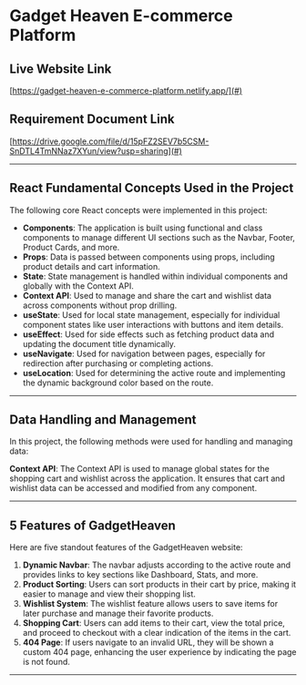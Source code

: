 # Gadget Heaven E-commerce Platform

## Live Website Link
[https://gadget-heaven-e-commerce-platform.netlify.app/](#) 

## Requirement Document Link
[https://drive.google.com/file/d/15pFZ2SEV7b5CSM-SnDTL4TmNNaz7XYun/view?usp=sharing](#) 

---

## React Fundamental Concepts Used in the Project

The following core React concepts were implemented in this project:

- **Components**: The application is built using functional and class components to manage different UI sections such as the Navbar, Footer, Product Cards, and more.
- **Props**: Data is passed between components using props, including product details and cart information.
- **State**: State management is handled within individual components and globally with the Context API.
- **Context API**: Used to manage and share the cart and wishlist data across components without prop drilling.
- **useState**: Used for local state management, especially for individual component states like user interactions with buttons and item details.
- **useEffect**: Used for side effects such as fetching product data and updating the document title dynamically.
- **useNavigate**: Used for navigation between pages, especially for redirection after purchasing or completing actions.
- **useLocation**: Used for determining the active route and implementing the dynamic background color based on the route.

---

## Data Handling and Management

In this project, the following methods were used for handling and managing data:

 **Context API**: The Context API is used to manage global states for the shopping cart and wishlist across the application. It ensures that cart and wishlist data can be accessed and modified from any component.

---

## 5 Features of GadgetHeaven

Here are five standout features of the GadgetHeaven website:

1. **Dynamic Navbar**: The navbar adjusts according to the active route and provides links to key sections like Dashboard, Stats, and more.
2. **Product Sorting**: Users can sort products in their cart by price, making it easier to manage and view their shopping list.
3. **Wishlist System**: The wishlist feature allows users to save items for later purchase and manage their favorite products.
4. **Shopping Cart**: Users can add items to their cart, view the total price, and proceed to checkout with a clear indication of the items in the cart.
5. **404 Page**: If users navigate to an invalid URL, they will be shown a custom 404 page, enhancing the user experience by indicating the page is not found.

---